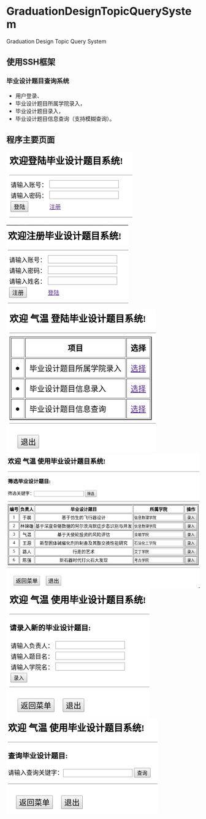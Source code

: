 # GraduationDesignTopicQuerySystem
Graduation Design Topic Query System

## 使用SSH框架

### 毕业设计题目查询系统  
* 用户登录、  
* 毕业设计题目所属学院录入，  
* 毕业设计题目录入，  
* 毕业设计题目信息查询（支持模糊查询）。  

## 程序主要页面

![登录页面](https://github.com/Garletta/GraduationDesignTopicQuerySystem/raw/master/Images/login.png)  
![注册页面](https://github.com/Garletta/GraduationDesignTopicQuerySystem/raw/master/Images/register.png)  
![菜单页面](https://github.com/Garletta/GraduationDesignTopicQuerySystem/raw/master/Images/menu.png)  
![学院录入页面](https://github.com/Garletta/GraduationDesignTopicQuerySystem/raw/master/Images/addCollege.png)  
![题目录入页面](https://github.com/Garletta/GraduationDesignTopicQuerySystem/raw/master/Images/entryTopic.png)  
![题目查询页面](https://github.com/Garletta/GraduationDesignTopicQuerySystem/raw/master/Images/queryTopic.png)  
